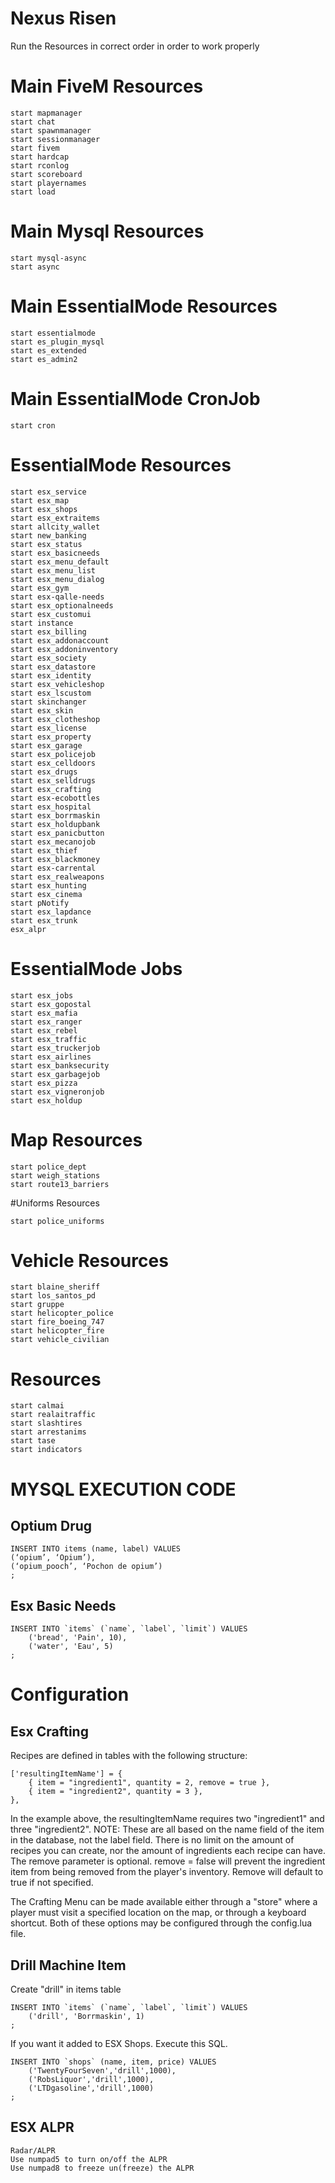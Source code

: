 # Nexus Risen

Run the Resources in correct order in order to work properly

# Main FiveM Resources
```
start mapmanager
start chat
start spawnmanager
start sessionmanager
start fivem
start hardcap
start rconlog
start scoreboard
start playernames
start load
```

# Main Mysql Resources
```
start mysql-async
start async
```
# Main EssentialMode Resources
```
start essentialmode
start es_plugin_mysql
start es_extended
start es_admin2
```
# Main EssentialMode CronJob
```
start cron
```
# EssentialMode Resources
```
start esx_service
start esx_map
start esx_shops
start esx_extraitems
start allcity_wallet
start new_banking
start esx_status
start esx_basicneeds
start esx_menu_default
start esx_menu_list
start esx_menu_dialog
start esx_gym
start esx-qalle-needs
start esx_optionalneeds
start esx_customui
start instance
start esx_billing
start esx_addonaccount
start esx_addoninventory
start esx_society
start esx_datastore
start esx_identity
start esx_vehicleshop
start esx_lscustom
start skinchanger
start esx_skin
start esx_clotheshop
start esx_license
start esx_property
start esx_garage
start esx_policejob
start esx_celldoors
start esx_drugs
start esx_selldrugs
start esx_crafting
start esx-ecobottles
start esx_hospital
start esx_borrmaskin
start esx_holdupbank
start esx_panicbutton
start esx_mecanojob
start esx_thief
start esx_blackmoney
start esx-carrental
start esx_realweapons
start esx_hunting
start esx_cinema
start pNotify
start esx_lapdance
start esx_trunk
esx_alpr
```
# EssentialMode Jobs
```
start esx_jobs
start esx_gopostal
start esx_mafia
start esx_ranger
start esx_rebel
start esx_traffic
start esx_truckerjob
start esx_airlines
start esx_banksecurity
start esx_garbagejob
start esx_pizza
start esx_vigneronjob
start esx_holdup
```
# Map Resources
```
start police_dept
start weigh_stations
start route13_barriers
```
#Uniforms Resources
```
start police_uniforms
```
# Vehicle Resources
```
start blaine_sheriff
start los_santos_pd
start gruppe
start helicopter_police 
start fire_boeing_747
start helicopter_fire
start vehicle_civilian
```
# Resources
```
start calmai
start realaitraffic
start slashtires
start arrestanims
start tase
start indicators
```

# MYSQL EXECUTION CODE

## Optium Drug

```
INSERT INTO items (name, label) VALUES
(‘opium’, ‘Opium’),
(‘opium_pooch’, ‘Pochon de opium’)
;
```

## Esx Basic Needs

```
INSERT INTO `items` (`name`, `label`, `limit`) VALUES
	('bread', 'Pain', 10),
	('water', 'Eau', 5)
;
```

# Configuration

## Esx Crafting

Recipes are defined in tables with the following structure:

```
['resultingItemName'] = {
    { item = "ingredient1", quantity = 2, remove = true },
    { item = "ingredient2", quantity = 3 },
},
```
In the example above, the resultingItemName requires two "ingredient1" and three "ingredient2". 
NOTE: These are all based on the name field of the item in the database, not the label field. 
There is no limit on the amount of recipes you can create, nor the amount of ingredients each recipe can have. 
The remove parameter is optional. remove = false will prevent the ingredient item from being removed from the player's inventory.
Remove will default to true if not specified.

The Crafting Menu can be made available either through a "store" where a player must visit a specified location on the map, or through a keyboard shortcut. 
Both of these options may be configured through the config.lua file.

## Drill Machine Item
Create "drill" in items table

```
INSERT INTO `items` (`name`, `label`, `limit`) VALUES  
    ('drill', 'Borrmaskin', 1)
;
```
If you want it added to ESX Shops. Execute this SQL.

```
INSERT INTO `shops` (name, item, price) VALUES
	('TwentyFourSeven','drill',1000),
	('RobsLiquor','drill',1000),
	('LTDgasoline','drill',1000)
;
```
## ESX ALPR
```
Radar/ALPR 
Use numpad5 to turn on/off the ALPR
Use numpad8 to freeze un(freeze) the ALPR
```


